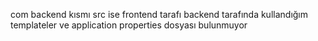 com backend kısmı src ise frontend tarafı
 backend tarafında kullandığım templateler ve application properties dosyası bulunmuyor 
